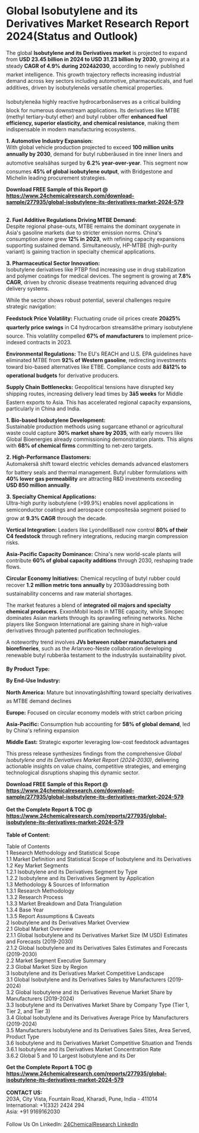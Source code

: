 <h1>Global Isobutylene and its Derivatives Market Research Report 2024(Status and Outlook)</h1><p>The global <strong>Isobutylene and its Derivatives market</strong> is projected to expand from <strong>USD 23.45 billion in 2024 to USD 31.23 billion by 2030</strong>, growing at a steady <strong>CAGR of 4.9% during 2024â2030</strong>, according to newly published market intelligence. This growth trajectory reflects increasing industrial demand across key sectors including automotive, pharmaceuticals, and fuel additives, driven by isobutyleneâs versatile chemical properties.</p><p>Isobutyleneâa highly reactive hydrocarbonâserves as a critical building block for numerous downstream applications. Its derivatives like MTBE (methyl tertiary-butyl ether) and butyl rubber offer <strong>enhanced fuel efficiency, superior elasticity, and chemical resistance</strong>, making them indispensable in modern manufacturing ecosystems.</p><p><strong>1. Automotive Industry Expansion:</strong><br>
With global vehicle production projected to exceed <strong>100 million units annually by 2030</strong>, demand for butyl rubberâused in tire inner liners and automotive sealsâhas surged by <strong>6.2% year-over-year</strong>. This segment now consumes <strong>45% of global isobutylene output</strong>, with Bridgestone and Michelin leading procurement strategies.</p><div><b>Download FREE Sample of this Report @ 
            <a href="https://www.24chemicalresearch.com/download-sample/277935/global-isobutylene-its-derivatives-market-2024-579">
            https://www.24chemicalresearch.com/download-sample/277935/global-isobutylene-its-derivatives-market-2024-579</a></b></div><br><p><strong>2. Fuel Additive Regulations Driving MTBE Demand:</strong><br>
Despite regional phase-outs, MTBE remains the dominant oxygenate in Asia's gasoline markets due to stricter emission norms. China's consumption alone grew <strong>12% in 2023</strong>, with refining capacity expansions supporting sustained demand. Simultaneously, HP-MTBE (high-purity variant) is gaining traction in specialty chemical applications.</p><p><strong>3. Pharmaceutical Sector Innovation:</strong><br>
Isobutylene derivatives like PTBP find increasing use in drug stabilization and polymer coatings for medical devices. The segment is growing at <strong>7.8% CAGR</strong>, driven by chronic disease treatments requiring advanced drug delivery systems.</p><p>While the sector shows robust potential, several challenges require strategic navigation:</p><p><strong>Feedstock Price Volatility:</strong> Fluctuating crude oil prices create <strong>20â25% quarterly price swings</strong> in C4 hydrocarbon streamsâthe primary isobutylene source. This volatility compelled <strong>67% of manufacturers</strong> to implement price-indexed contracts in 2023.</p><p><strong>Environmental Regulations:</strong> The EU's REACH and U.S. EPA guidelines have eliminated MTBE from <strong>92% of Western gasoline</strong>, redirecting investments toward bio-based alternatives like ETBE. Compliance costs add <strong>8â12% to operational budgets</strong> for derivative producers.</p><p><strong>Supply Chain Bottlenecks:</strong> Geopolitical tensions have disrupted key shipping routes, increasing delivery lead times by <strong>3â5 weeks</strong> for Middle Eastern exports to Asia. This has accelerated regional capacity expansions, particularly in China and India.</p><p><strong>1. Bio-based Isobutylene Development:</strong><br>
Sustainable production methods using sugarcane ethanol or agricultural waste could capture <strong>30% market share by 2035</strong>, with early movers like Global Bioenergies already commissioning demonstration plants. This aligns with <strong>68% of chemical firms</strong> committing to net-zero targets.</p><p><strong>2. High-Performance Elastomers:</strong><br>
Automakersâ shift toward electric vehicles demands advanced elastomers for battery seals and thermal management. Butyl rubber formulations with <strong>40% lower gas permeability</strong> are attracting R&amp;D investments exceeding <strong>USD 850 million annually</strong>.</p><p><strong>3. Specialty Chemical Applications:</strong><br>
Ultra-high purity isobutylene (&gt;99.9%) enables novel applications in semiconductor coatings and aerospace compositesâa segment poised to grow at <strong>9.3% CAGR</strong> through the decade.</p><p><strong>Vertical Integration:</strong> Leaders like LyondellBasell now control <strong>80% of their C4 feedstock</strong> through refinery integrations, reducing margin compression risks.</p><p><strong>Asia-Pacific Capacity Dominance:</strong> China's new world-scale plants will contribute <strong>60% of global capacity additions</strong> through 2030, reshaping trade flows.</p><p><strong>Circular Economy Initiatives:</strong> Chemical recycling of butyl rubber could recover <strong>1.2 million metric tons annually</strong> by 2030âaddressing both sustainability concerns and raw material shortages.</p><p>The market features a blend of <strong>integrated oil majors and specialty chemical producers</strong>. ExxonMobil leads in MTBE capacity, while Sinopec dominates Asian markets through its sprawling refining networks. Niche players like Songwon International are gaining share in high-value derivatives through patented purification technologies.</p><p>A noteworthy trend involves <strong>JVs between rubber manufacturers and biorefineries</strong>, such as the Arlanxeo-Neste collaboration developing renewable butyl rubberâa testament to the industryâs sustainability pivot.</p><p><strong>By Product Type:</strong></p><p><strong>By End-Use Industry:</strong></p><p><strong>North America:</strong> Mature but innovatingâshifting toward specialty derivatives as MTBE demand declines</p><p><strong>Europe:</strong> Focused on circular economy models with strict carbon pricing</p><p><strong>Asia-Pacific:</strong> Consumption hub accounting for <strong>58% of global demand</strong>, led by China's refining expansion</p><p><strong>Middle East:</strong> Strategic exporter leveraging low-cost feedstock advantages</p><p>This press release synthesizes findings from the comprehensive <em>Global Isobutylene and its Derivatives Market Report (2024-2030)</em>, delivering actionable insights on value chains, competitive strategies, and emerging technological disruptions shaping this dynamic sector.</p><div><b>Download FREE Sample of this Report @ 
            <a href="https://www.24chemicalresearch.com/download-sample/277935/global-isobutylene-its-derivatives-market-2024-579">
            https://www.24chemicalresearch.com/download-sample/277935/global-isobutylene-its-derivatives-market-2024-579</a></b></div><br><div><b>Get the Complete Report & TOC @ 
            <a href="https://www.24chemicalresearch.com/reports/277935/global-isobutylene-its-derivatives-market-2024-579">
            https://www.24chemicalresearch.com/reports/277935/global-isobutylene-its-derivatives-market-2024-579</a></b></div><br>
            <b>Table of Content:</b><p>Table of Contents<br />
1 Research Methodology and Statistical Scope<br />
1.1 Market Definition and Statistical Scope of Isobutylene and its Derivatives<br />
1.2 Key Market Segments<br />
1.2.1 Isobutylene and its Derivatives Segment by Type<br />
1.2.2 Isobutylene and its Derivatives Segment by Application<br />
1.3 Methodology & Sources of Information<br />
1.3.1 Research Methodology<br />
1.3.2 Research Process<br />
1.3.3 Market Breakdown and Data Triangulation<br />
1.3.4 Base Year<br />
1.3.5 Report Assumptions & Caveats<br />
2 Isobutylene and its Derivatives Market Overview<br />
2.1 Global Market Overview<br />
2.1.1 Global Isobutylene and its Derivatives Market Size (M USD) Estimates and Forecasts (2019-2030)<br />
2.1.2 Global Isobutylene and its Derivatives Sales Estimates and Forecasts (2019-2030)<br />
2.2 Market Segment Executive Summary<br />
2.3 Global Market Size by Region<br />
3 Isobutylene and its Derivatives Market Competitive Landscape<br />
3.1 Global Isobutylene and its Derivatives Sales by Manufacturers (2019-2024)<br />
3.2 Global Isobutylene and its Derivatives Revenue Market Share by Manufacturers (2019-2024)<br />
3.3 Isobutylene and its Derivatives Market Share by Company Type (Tier 1, Tier 2, and Tier 3)<br />
3.4 Global Isobutylene and its Derivatives Average Price by Manufacturers (2019-2024)<br />
3.5 Manufacturers Isobutylene and its Derivatives Sales Sites, Area Served, Product Type<br />
3.6 Isobutylene and its Derivatives Market Competitive Situation and Trends<br />
3.6.1 Isobutylene and its Derivatives Market Concentration Rate<br />
3.6.2 Global 5 and 10 Largest Isobutylene and its Der</p><div><b>Get the Complete Report & TOC @ 
            <a href="https://www.24chemicalresearch.com/reports/277935/global-isobutylene-its-derivatives-market-2024-579">
            https://www.24chemicalresearch.com/reports/277935/global-isobutylene-its-derivatives-market-2024-579</a></b></div><br><b>CONTACT US:</b><br>
            203A, City Vista, Fountain Road, Kharadi, Pune, India - 411014<br>
            International: +1(332) 2424 294<br>
            Asia: +91 9169162030 <br><br>
            Follow Us On LinkedIn: <a href="https://www.linkedin.com/company/24chemicalresearch/">24ChemicalResearch LinkedIn</a>